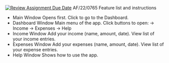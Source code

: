 [![Review Assignment Due Date](https://classroom.github.com/assets/deadline-readme-button-22041afd0340ce965d47ae6ef1cefeee28c7c493a6346c4f15d667ab976d596c.svg)](https://classroom.github.com/a/XEg8zYV8)
AF/22/0765
Feature list and instructions
- Main Window
    Opens first.
    Click to go to the Dashboard.
- Dashboard Window
    Main menu of the app.
    Click buttons to open:
       → Income
       → Expenses
       → Help
- Income Window
    Add your income (name, amount, date).
    View list of your income entries.
- Expenses Window
     Add your expenses (name, amount, date).
     View list of your expense entries.
- Help Window
   Shows how to use the app.
